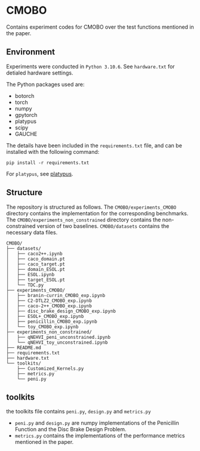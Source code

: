 
# CMOBO
Contains experiment codes for CMOBO over the test functions mentioned in the paper.

## Environment

Experiments were conducted in `Python 3.10.6`. See `hardware.txt` for detialed hardware settings.

The Python packages used are:
- botorch
- torch
- numpy
- gpytorch
- platypus
- scipy
- GAUCHE

The details have been included in the `requirements.txt` file, and can be installed with the following command:

```shell
pip install -r requirements.txt
```

For `platypus`, see  [platypus](https://platypus.readthedocs.io/en/latest/getting-started.html#installing-platypus).

## Structure

The repository is structured as follows. The `CMOBO/experiments_CMOBO` directory contains the implementation for the corresponding benchmarks. The `CMOBO/experiments_non_constrained` directory contains the non-constrained version of two baselines. `CMOBO/datasets` contains the necessary data files.

```shell
CMOBO/
├── datasets/
│   ├── caco2++.ipynb
│   ├── caco_domain.pt
│   ├── caco_target.pt
│   ├── domain_ESOL.pt
│   ├── ESOL.ipynb
│   ├── target_ESOL.pt
│   └── TDC.py
├── experiments_CMOBO/
│   ├── branin-currin_CMOBO_exp.ipynb
│   ├── C2-DTLZ2_CMOBO_exp.ipynb
│   ├── caco-2++_CMOBO_exp.ipynb
│   ├── disc_brake_design_CMOBO_exp.ipynb
│   ├── ESOL+_CMOBO_exp.ipynb
│   ├── penicillin_CMOBO_exp.ipynb
│   └── toy_CMOBO_exp.ipynb
├── experiments_non_constrained/
│   ├── qNEHVI_peni_unconstrained.ipynb
│   └── qNEHVI_toy_unconstrained.ipynb
├── README.md
├── requirements.txt
├── hardware.txt
└── toolkits/
    ├── Customized_Kernels.py
    ├── metrics.py
    └── peni.py
```
## toolkits

the toolkits file contains  `peni.py`, `design.py` and `metrics.py`

- `peni.py` and `design.py` are numpy implementations of the Penicillin Function and the Disc Brake Design Problem.
- `metrics.py` contains the implementations of the performance metrics mentioned in the paper.
